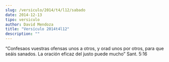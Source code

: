 ```yaml
---
slug: /versiculo/2014/t4/l12/sabado
date: 2014-12-13
tipo: versiculo
author: David Mendoza
title: "Versículo 2014t4l12"
description: ""
---
```


“Confesaos vuestras ofensas unos a otros, y orad unos por otros, para que seáis sanados. La oración eficaz del justo puede mucho” Sant. 5:16
